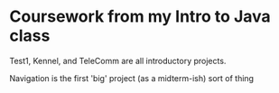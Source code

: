 # Coursework from my Intro to Java class

Test1, Kennel, and TeleComm are all introductory projects.

Navigation is the first 'big' project (as a midterm-ish) sort of thing
